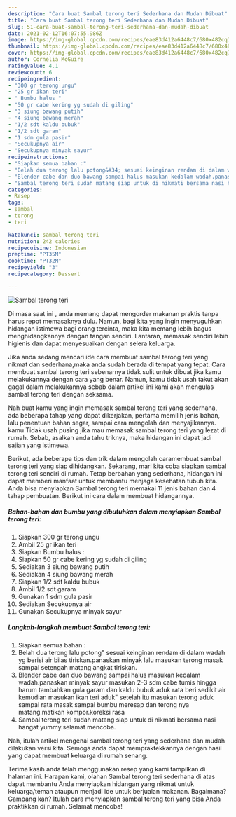 ```yaml
---
description: "Cara buat Sambal terong teri Sederhana dan Mudah Dibuat"
title: "Cara buat Sambal terong teri Sederhana dan Mudah Dibuat"
slug: 51-cara-buat-sambal-terong-teri-sederhana-dan-mudah-dibuat
date: 2021-02-12T16:07:55.986Z
image: https://img-global.cpcdn.com/recipes/eae83d412a6448c7/680x482cq70/sambal-terong-teri-foto-resep-utama.jpg
thumbnail: https://img-global.cpcdn.com/recipes/eae83d412a6448c7/680x482cq70/sambal-terong-teri-foto-resep-utama.jpg
cover: https://img-global.cpcdn.com/recipes/eae83d412a6448c7/680x482cq70/sambal-terong-teri-foto-resep-utama.jpg
author: Cornelia McGuire
ratingvalue: 4.1
reviewcount: 6
recipeingredient:
- "300 gr terong ungu"
- "25 gr ikan teri"
- " Bumbu halus "
- "50 gr cabe kering yg sudah di giling"
- "3 siung bawang putih"
- "4 siung bawang merah"
- "1/2 sdt kaldu bubuk"
- "1/2 sdt garam"
- "1 sdm gula pasir"
- "Secukupnya air"
- "Secukupnya minyak sayur"
recipeinstructions:
- "Siapkan semua bahan :"
- "Belah dua terong lalu potong&#34; sesuai keinginan rendam di dalam wadah yg berisi air bilas tiriskan.panaskan minyak lalu masukan terong masak sampai setengah matang angkat tiriskan."
- "Blender cabe dan duo bawang sampai halus masukan kedalam wadah.panaskan minyak sayur masukan 2-3 sdm cabe tumis hingga harum tambahkan gula garam dan kaldu bubuk aduk rata beri sedikit air kemudian masukan ikan teri aduk&#34; setelah itu masukan terong aduk sampai rata masak sampai bumbu meresap dan terong nya matang.matikan kompor.koreksi rasa"
- "Sambal terong teri sudah matang siap untuk di nikmati bersama nasi hangat yummy.selamat mencoba."
categories:
- Resep
tags:
- sambal
- terong
- teri

katakunci: sambal terong teri 
nutrition: 242 calories
recipecuisine: Indonesian
preptime: "PT35M"
cooktime: "PT32M"
recipeyield: "3"
recipecategory: Dessert

---
```



![Sambal terong teri](https://img-global.cpcdn.com/recipes/eae83d412a6448c7/680x482cq70/sambal-terong-teri-foto-resep-utama.jpg)

Di masa  saat ini , anda memang dapat mengorder makanan praktis tanpa harus repot memasaknya dulu. Namun, bagi kita yang ingin menyuguhkan hidangan istimewa bagi orang tercinta, maka kita memang lebih bagus menghidangkannya dengan tangan sendiri. Lantaran, memasak sendiri lebih higienis dan dapat menyesuaikan dengan selera keluarga.

Jika anda sedang mencari ide cara membuat sambal terong teri yang nikmat dan sederhana,maka anda sudah berada di tempat yang tepat. Cara membuat sambal terong teri  sebenarnya tidak sulit untuk dibuat jika kamu melakukannya dengan cara yang benar. Namun, kamu tidak usah takut akan gagal dalam melakukannya 
sebab dalam artikel ini kami akan mengulas sambal terong teri dengan seksama.  



Nah buat kamu yang ingin memasak sambal terong teri yang sederhana, ada beberapa tahap yang dapat dikerjakan, pertama memilih jenis bahan, lalu penentuan bahan segar, sampai cara mengolah dan menyajikannya. kamu Tidak usah pusing jika mau memasak sambal terong teri yang lezat di rumah. Sebab, asalkan anda  tahu triknya, maka hidangan ini dapat jadi sajian yang istimewa.

Berikut, ada beberapa tips dan trik dalam mengolah caramembuat sambal terong teri yang siap dihidangkan. Sekarang, mari kita coba siapkan sambal terong teri sendiri di rumah. Tetap berbahan yang sederhana, hidangan ini dapat memberi manfaat untuk membantu menjaga kesehatan tubuh kita. Anda bisa menyiapkan Sambal terong teri memakai 11 jenis bahan dan 4 tahap pembuatan. Berikut ini cara dalam membuat hidangannya.

<!--inarticleads1-->

##### Bahan-bahan dan bumbu yang dibutuhkan dalam menyiapkan Sambal terong teri:

1. Siapkan 300 gr terong ungu
1. Ambil 25 gr ikan teri
1. Siapkan  Bumbu halus :
1. Siapkan 50 gr cabe kering yg sudah di giling
1. Sediakan 3 siung bawang putih
1. Sediakan 4 siung bawang merah
1. Siapkan 1/2 sdt kaldu bubuk
1. Ambil 1/2 sdt garam
1. Gunakan 1 sdm gula pasir
1. Sediakan Secukupnya air
1. Gunakan Secukupnya minyak sayur




<!--inarticleads2-->

##### Langkah-langkah membuat Sambal terong teri:

1. Siapkan semua bahan :
1. Belah dua terong lalu potong&#34; sesuai keinginan rendam di dalam wadah yg berisi air bilas tiriskan.panaskan minyak lalu masukan terong masak sampai setengah matang angkat tiriskan.
1. Blender cabe dan duo bawang sampai halus masukan kedalam wadah.panaskan minyak sayur masukan 2-3 sdm cabe tumis hingga harum tambahkan gula garam dan kaldu bubuk aduk rata beri sedikit air kemudian masukan ikan teri aduk&#34; setelah itu masukan terong aduk sampai rata masak sampai bumbu meresap dan terong nya matang.matikan kompor.koreksi rasa
1. Sambal terong teri sudah matang siap untuk di nikmati bersama nasi hangat yummy.selamat mencoba.




Nah, itulah artikel mengenai  sambal terong teri  yang sederhana dan mudah dilakukan versi kita. Semoga anda dapat mempraktekkannya dengan hasil yang dapat membuat keluarga di rumah senang. 

Terima kasih anda telah menggunakan resep yang kami tampilkan di halaman ini. Harapan kami, olahan  Sambal terong teri sederhana di atas dapat membantu Anda menyiapkan hidangan yang nikmat untuk keluarga/teman ataupun menjadi ide untuk berjualan makanan. Bagaimana? Gampang kan? Itulah cara menyiapkan sambal terong teri yang bisa Anda praktikkan di rumah. Selamat mencoba!

